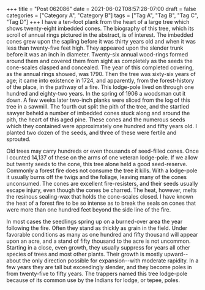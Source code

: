 +++
title = "Post 062086"
date = 2021-06-02T08:57:28-07:00
draft = false
categories = ["Category A", "Category B"]
tags = ["Tag A", "Tag B", "Tag C", "Tag D"]
+++
I have a ten-foot plank from the heart of a large tree which shows twenty-eight imbedded cones. The biography of this tree, which its scroll of annual rings pictured in the abstract, is of interest. The imbedded cones grew upon the sapling before it was thirty years old and when it was less than twenty-five feet high. They appeared upon the slender trunk before it was an inch in diameter. Twenty-six annual wood-rings formed around them and covered them from sight as completely as the seeds the cone-scales clasped and concealed. The year of this completed covering, as the annual rings showed, was 1790. Then the tree was sixty-six years of age; it came into existence in 1724, and apparently, from the forest-history of the place, in the pathway of a fire. This lodge-pole lived on through one hundred and eighty-two years. In the spring of 1906 a woodsman cut it down. A few weeks later two-inch planks were sliced from the log of this tree in a sawmill. The fourth cut split the pith of the tree, and the startled sawyer beheld a number of imbedded cones stuck along and around the pith, the heart of this aged pine. These cones and the numerous seeds which they contained were approximately one hundred and fifty years old. I planted two dozen of the seeds, and three of these were fertile and sprouted.

Old trees may carry hundreds or even thousands of seed-filled cones. Once I counted 14,137 of these on the arms of one veteran lodge-pole. If we allow but twenty seeds to the cone, this tree alone held a good seed-reserve. Commonly a forest fire does not consume the tree it kills. With a lodge-pole it usually burns off the twigs and the foliage, leaving many of the cones unconsumed. The cones are excellent fire-resisters, and their seeds usually escape injury, even though the cones be charred. The heat, however, melts the resinous sealing-wax that holds the cone-scales closed. I have known the heat of a forest fire to be so intense as to break the seals on cones that were more than one hundred feet beyond the side line of the fire.

In most cases the seedlings spring up on a burned-over area the year following the fire. Often they stand as thickly as grain in the field. Under favorable conditions as many as one hundred and fifty thousand will appear upon an acre, and a stand of fifty thousand to the acre is not uncommon. Starting in a close, even growth, they usually suppress for years all other species of trees and most other plants. Their growth is mostly upward--about the only direction possible for expansion--with moderate rapidity. In a few years they are tall but exceedingly slender, and they become poles in from twenty-five to fifty years. The trappers named this tree lodge-pole because of its common use by the Indians for lodge, or tepee, poles.
